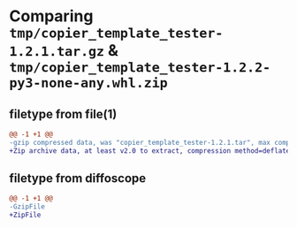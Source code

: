 # Comparing `tmp/copier_template_tester-1.2.1.tar.gz` & `tmp/copier_template_tester-1.2.2-py3-none-any.whl.zip`

## filetype from file(1)

```diff
@@ -1 +1 @@
-gzip compressed data, was "copier_template_tester-1.2.1.tar", max compression
+Zip archive data, at least v2.0 to extract, compression method=deflate
```

## filetype from diffoscope

```diff
@@ -1 +1 @@
-GzipFile
+ZipFile
```

